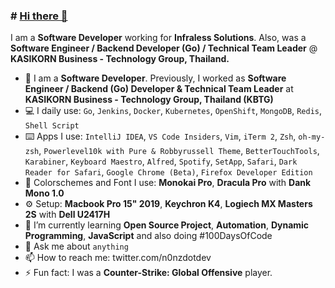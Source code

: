 ### # [Hi there 👋](https://n0nz.github.io)

I am a **Software Developer** working for **Infraless Solutions**. Also, was a **Software Engineer / Backend Developer (Go) / Technical Team Leader** @ **KASIKORN Business - Technology Group, Thailand.**

- 🔭 I am a **Software Developer**. Previously, I worked as **Software Engineer / Backend (Go) Developer & Technical Team Leader** at **KASIKORN Business - Technology Group, Thailand (KBTG)**
- 💻 I daily use: `Go`, `Jenkins`, `Docker`, `Kubernetes`, `OpenShift`, `MongoDB`, `Redis`, `Shell Script`
- ⌨️ Apps I use: `IntelliJ IDEA`, `VS Code Insiders`, `Vim`, `iTerm 2`, `Zsh`, `oh-my-zsh`, `Powerlevel10k with Pure & Robbyrussell Theme`, `BetterTouchTools`, `Karabiner`, `Keyboard Maestro`, `Alfred`, `Spotify`, `SetApp`, `Safari`, `Dark Reader for Safari`, `Google Chrome (Beta)`, `Firefox Developer Edition`
- 🚀 Colorschemes and Font I use: **Monokai Pro**, **Dracula Pro** with **Dank Mono 1.0**
- ⚙️ Setup: **Macbook Pro 15" 2019**, **Keychron K4**, **Logiech MX Masters 2S** with **Dell U2417H**
- 🌱 I’m currently learning **Open Source Project**, **Automation**, **Dynamic Programming**,  **JavaScript** and also doing #100DaysOfCode
- 💬 Ask me about `anything`
- 📫 How to reach me: twitter.com/n0nzdotdev
- ⚡ Fun fact: I was a **Counter-Strike: Global Offensive** player.
